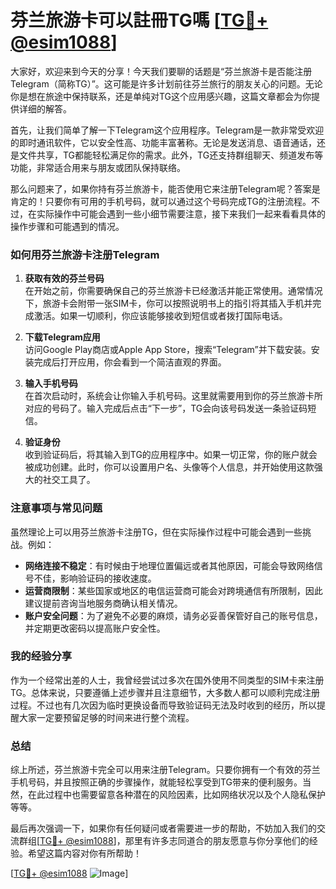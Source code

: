 # 芬兰旅游卡可以註冊TG嗎 [[TG💪+ @esim1088](https://t.me/s/esim1088)]

大家好，欢迎来到今天的分享！今天我们要聊的话题是“芬兰旅游卡是否能注册Telegram（简称TG）”。这可能是许多计划前往芬兰旅行的朋友关心的问题。无论你是想在旅途中保持联系，还是单纯对TG这个应用感兴趣，这篇文章都会为你提供详细的解答。

首先，让我们简单了解一下Telegram这个应用程序。Telegram是一款非常受欢迎的即时通讯软件，它以安全性高、功能丰富著称。无论是发送消息、语音通话，还是文件共享，TG都能轻松满足你的需求。此外，TG还支持群组聊天、频道发布等功能，非常适合用来与朋友或团队保持联络。

那么问题来了，如果你持有芬兰旅游卡，能否使用它来注册Telegram呢？答案是肯定的！只要你有可用的手机号码，就可以通过这个号码完成TG的注册流程。不过，在实际操作中可能会遇到一些小细节需要注意，接下来我们一起来看看具体的操作步骤和可能遇到的情况。

### 如何用芬兰旅游卡注册Telegram

1. **获取有效的芬兰号码**  
   在开始之前，你需要确保自己的芬兰旅游卡已经激活并能正常使用。通常情况下，旅游卡会附带一张SIM卡，你可以按照说明书上的指引将其插入手机并完成激活。如果一切顺利，你应该能够接收到短信或者拨打国际电话。

2. **下载Telegram应用**  
   访问Google Play商店或Apple App Store，搜索“Telegram”并下载安装。安装完成后打开应用，你会看到一个简洁直观的界面。

3. **输入手机号码**  
   在首次启动时，系统会让你输入手机号码。这里就需要用到你的芬兰旅游卡所对应的号码了。输入完成后点击“下一步”，TG会向该号码发送一条验证码短信。

4. **验证身份**  
   收到验证码后，将其输入到TG的应用程序中。如果一切正常，你的账户就会被成功创建。此时，你可以设置用户名、头像等个人信息，并开始使用这款强大的社交工具了。

### 注意事项与常见问题

虽然理论上可以用芬兰旅游卡注册TG，但在实际操作过程中可能会遇到一些挑战。例如：

- **网络连接不稳定**：有时候由于地理位置偏远或者其他原因，可能会导致网络信号不佳，影响验证码的接收速度。
- **运营商限制**：某些国家或地区的电信运营商可能会对跨境通信有所限制，因此建议提前咨询当地服务商确认相关情况。
- **账户安全问题**：为了避免不必要的麻烦，请务必妥善保管好自己的账号信息，并定期更改密码以提高账户安全性。

### 我的经验分享

作为一个经常出差的人士，我曾经尝试过多次在国外使用不同类型的SIM卡来注册TG。总体来说，只要遵循上述步骤并且注意细节，大多数人都可以顺利完成注册过程。不过也有几次因为临时更换设备而导致验证码无法及时收到的经历，所以提醒大家一定要预留足够的时间来进行整个流程。

### 总结

综上所述，芬兰旅游卡完全可以用来注册Telegram。只要你拥有一个有效的芬兰手机号码，并且按照正确的步骤操作，就能轻松享受到TG带来的便利服务。当然，在此过程中也需要留意各种潜在的风险因素，比如网络状况以及个人隐私保护等等。

最后再次强调一下，如果你有任何疑问或者需要进一步的帮助，不妨加入我们的交流群组[[TG💪+ @esim1088](https://t.me/s/esim1088)]，那里有许多志同道合的朋友愿意与你分享他们的经验。希望这篇内容对你有所帮助！

[[TG💪+ @esim1088](https://t.me/s/esim1088) ![Image](https://i.postimg.cc/4NQfJmqS/Snipaste-2025-05-13-00-14-12.png)]
